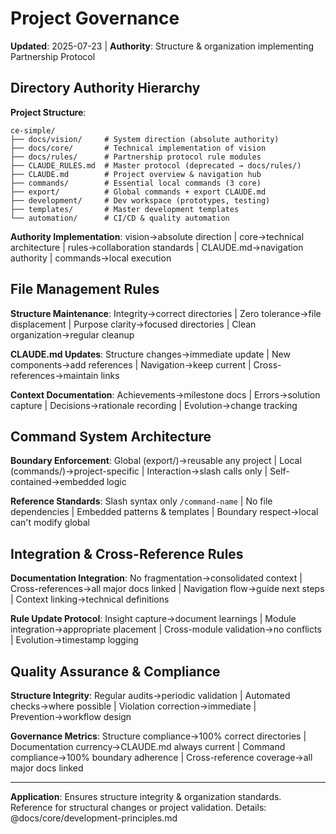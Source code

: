 # Project Governance

**Updated**: 2025-07-23 | **Authority**: Structure & organization implementing Partnership Protocol

## Directory Authority Hierarchy

**Project Structure**:
```
ce-simple/
├── docs/vision/     # System direction (absolute authority)
├── docs/core/       # Technical implementation of vision
├── docs/rules/      # Partnership protocol rule modules
├── CLAUDE_RULES.md  # Master protocol (deprecated → docs/rules/)
├── CLAUDE.md        # Project overview & navigation hub
├── commands/        # Essential local commands (3 core)
├── export/          # Global commands + export CLAUDE.md
├── development/     # Dev workspace (prototypes, testing)
├── templates/       # Master development templates
└── automation/      # CI/CD & quality automation
```

**Authority Implementation**: vision→absolute direction | core→technical architecture | rules→collaboration standards | CLAUDE.md→navigation authority | commands→local execution

## File Management Rules

**Structure Maintenance**: Integrity→correct directories | Zero tolerance→file displacement | Purpose clarity→focused directories | Clean organization→regular cleanup

**CLAUDE.md Updates**: Structure changes→immediate update | New components→add references | Navigation→keep current | Cross-references→maintain links

**Context Documentation**: Achievements→milestone docs | Errors→solution capture | Decisions→rationale recording | Evolution→change tracking

## Command System Architecture

**Boundary Enforcement**: Global (export/)→reusable any project | Local (commands/)→project-specific | Interaction→slash calls only | Self-contained→embedded logic

**Reference Standards**: Slash syntax only `/command-name` | No file dependencies | Embedded patterns & templates | Boundary respect→local can't modify global

## Integration & Cross-Reference Rules

**Documentation Integration**: No fragmentation→consolidated context | Cross-references→all major docs linked | Navigation flow→guide next steps | Context linking→technical definitions

**Rule Update Protocol**: Insight capture→document learnings | Module integration→appropriate placement | Cross-module validation→no conflicts | Evolution→timestamp logging

## Quality Assurance & Compliance

**Structure Integrity**: Regular audits→periodic validation | Automated checks→where possible | Violation correction→immediate | Prevention→workflow design

**Governance Metrics**: Structure compliance→100% correct directories | Documentation currency→CLAUDE.md always current | Command compliance→100% boundary adherence | Cross-reference coverage→all major docs linked

---

**Application**: Ensures structure integrity & organization standards. Reference for structural changes or project validation. Details: @docs/core/development-principles.md